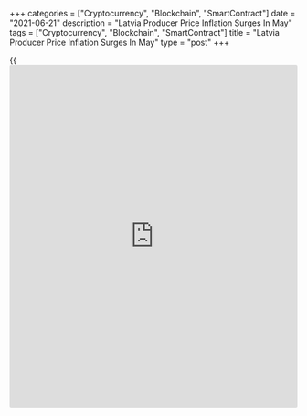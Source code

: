 +++
categories = ["Cryptocurrency", "Blockchain", "SmartContract"]
date = "2021-06-21"
description = "Latvia Producer Price Inflation Surges In May"
tags = ["Cryptocurrency", "Blockchain", "SmartContract"]
title = "Latvia Producer Price Inflation Surges In May"
type = "post"
+++

{{<iframe id="large-banner" src="https://www.bounty.group/#slide=27.0" width="100%" height="600" scrolling="no" style="border: 0px solid rgb(216, 221, 230); border-radius: 3px;">}}

Latvia's producer prices increased for the fifth straight month in May,
figures from the Central Statistical Bureau showed on Monday.

The producer price index rose 8.3 percent year-on-year in May, following
a 5.1 percent increase in April.

Among components, prices for manufacturing rose 9.3 percent yearly in
May and those of water supply grew 14.9 percent. Prices for mining and
quarrying, and electricity, gas, steam and air conditioning supply
gained 3.6 percent and 1.9 percent, respectively.

On a month-on-month basis, producer prices rose by 2.1 percent in May.

Domestic market prices rose 2.0 percent monthly in May and foreign
market prices increased by 2.2 percent.

For comments and feedback [contact](https://www.playgroundfx.com/contact/): editorial@rtt[news](https://www.letsplayfx.com/blog/forex-news-website/).com

[Economic News][1]

 **What parts of the world are seeing the best (and worst) economic
performances lately? Click[here][2] to check out our [Econ Scorecard][2]
and find out! See up-to-the-moment [ranking](https://www.playgroundfx.com/blog/crypto-exchange-ranking/)s for the best and worst
performers in [GDP][3], [unemployment rate][4], [inflation][5] and much
more.**

   1. www.rtt[news](https://www.letsplayfx.com/blog/forex-news-website/).com/Content/EconomicNews.aspx
   2. www.rtt[news](https://www.letsplayfx.com/blog/forex-news-website/).com/economic-scorecard/world-rank/PPI/highest-performance.aspx
   3. www.rtt[news](https://www.letsplayfx.com/blog/forex-news-website/).com/economic-scorecard/world-rank/GDP/highest-performance.aspx
   4. www.rtt[news](https://www.letsplayfx.com/blog/forex-news-website/).com/economic-scorecard/world-rank/unemployment-rate/lowest-performance.aspx
   5. www.rtt[news](https://www.letsplayfx.com/blog/forex-news-website/).com/economic-scorecard/world-rank/CPI/highest-performance.aspx